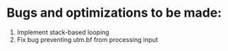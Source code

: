 # Bugs and optimizations to be made:

  1. Implement stack-based looping 
  2. Fix bug preventing utm.bf from processing input
